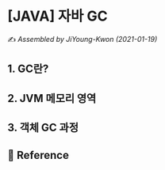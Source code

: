 # [JAVA] 자바 GC

:writing_hand: *Assembled by JiYoung-Kwon (2021-01-19)* 



## 1. GC란?



## 2. JVM 메모리 영역



## 3. 객체 GC 과정









## :page_with_curl: Reference

